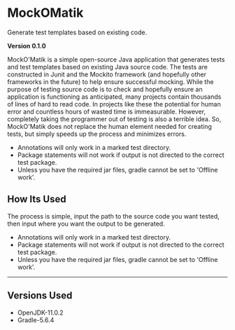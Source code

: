 # MockOMatik

Generate test templates based on existing code.

**Version 0.1.0**

MockO'Matik is a simple open-source Java application that generates tests and test templates based on existing Java source code. The tests are constructed in Junit and the Mockito framework (and hopefully other frameworks in the future) to help ensure successful mocking. While the purpose of testing source code is to check and hopefully ensure an application is functioning as anticipated, many projects contain thousands of lines of hard to read code. In projects like these the potential for human error and countless hours of wasted time is immeasurable. However, completely taking the programmer out of testing is also a terrible idea. So, MockO'Matik does not replace the human element needed for creating tests, but simply speeds up the process and minimizes errors. 

- Annotations will only work in a marked test directory.
- Package statements will not work if output is not directed to the correct test package.
- Unless you have the required jar files, gradle cannot be set to 'Offline work'.

## How Its Used

The process is simple, input the path to the source code you want tested, then input where you want the output to be generated.

- Annotations will only work in a marked test directory.
- Package statements will not work if output is not directed to the correct test package.
- Unless you have the required jar files, gradle cannot be set to 'Offline work'.

---

## Versions Used

- OpenJDK-11.0.2
- Gradle-5.6.4
